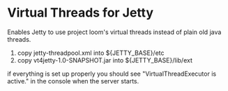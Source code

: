 # Virtual Threads for Jetty
Enables Jetty to use project loom's virtual threads instead of plain old java threads.

1. copy jetty-threadpool.xml into ${JETTY_BASE}/etc
2. copy vt4jetty-1.0-SNAPSHOT.jar into ${JETTY_BASE}/lib/ext

if everything is set up properly you should see "VirtualThreadExecutor is active." in the console when the server starts.
